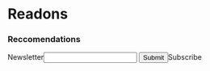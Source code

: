 <H1>Readons</H1>

<H3>Reccomendations</H3>
Newsletter<input type="text"/>
<input type="submit">Subscribe</input>
